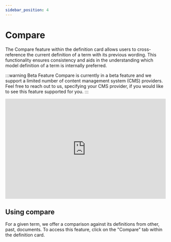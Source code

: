 ```yaml
---
sidebar_position: 4
---
```


# Compare

The Compare feature within the definition card allows users to cross-reference the current definition of a term with its previous wording. This functionality ensures consistency and aids in the understanding which model definition of a term is internally preferred.

:::warning Beta Feature
Compare is currently in a beta feature and we support a limited number of content management system (CMS) providers. Feel free to reach out to us, specifying your CMS provider, if you would like to see this feature supported for you.
:::

<iframe width="100%" height="315" src="https://www.youtube.com/embed/fjmvIMhNSjo?si=TG0zya0f_bSW04z9" title="YouTube video player" frameborder="0" allow="accelerometer; autoplay; clipboard-write; encrypted-media; gyroscope; picture-in-picture; web-share" allowfullscreen></iframe>

## Using compare

For a given term, we offer a comparison against its definitions from other, past, documents. To access this feature, click on the "Compare" tab within the definition card.
